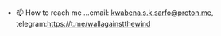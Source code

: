 - 📫 How to reach me ...email: kwabena.s.k.sarfo@proton.me, telegram:https://t.me/wallagainstthewind

